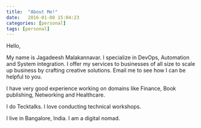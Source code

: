 ```yaml
---
title:  "About Me!"
date:   2016-01-08 15:04:23
categories: [personal]
tags: [personal]
---
```



Hello,

My name is Jagadeesh Malakannavar. I specialize in DevOps, Automation  and System integration. I offer my services to businesses of all size to scale up business by crafting creative solutions. Email me to see how I can be helpful to you.

I have very good experience working on domains like Finance, Book publishing, Networking and Healthcare.

I do Tecktalks. I love conducting technical workshops.

I live in Bangalore, India. I am a digital nomad.
